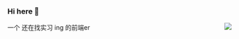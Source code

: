 ### Hi here 👋
<img align="right" src="https://github-readme-stats.vercel.app/api?username=wtdsn&show_icons=true&icon_color=CE1D2D&text_color=718096&bg_color=ffffff&hide_title=true" />

一个 还在找实习 ing 的前端er

<!--
**wtdsn/wtdsn** is a ✨ _special_ ✨ repository because its `README.md` (this file) appears on your GitHub profile.

Here are some ideas to get you started:

- 🔭 I’m currently working on ...
- 🌱 I’m currently learning ...
- 👯 I’m looking to collaborate on ...
- 🤔 I’m looking for help with ...
- 💬 Ask me about ...
- 📫 How to reach me: ...
- 😄 Pronouns: ...
- ⚡ Fun fact: ...
-->
